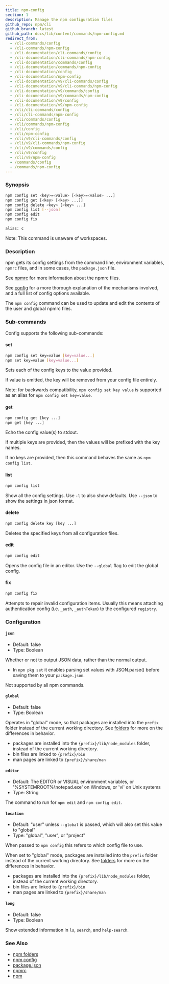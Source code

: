 ```yaml
---
title: npm-config
section: 1
description: Manage the npm configuration files
github_repo: npm/cli
github_branch: latest
github_path: docs/lib/content/commands/npm-config.md
redirect_from:
  - /cli-commands/config
  - /cli-commands/npm-config
  - /cli-documentation/cli-commands/config
  - /cli-documentation/cli-commands/npm-config
  - /cli-documentation/commands/config
  - /cli-documentation/commands/npm-config
  - /cli-documentation/config
  - /cli-documentation/npm-config
  - /cli-documentation/v9/cli-commands/config
  - /cli-documentation/v9/cli-commands/npm-config
  - /cli-documentation/v9/commands/config
  - /cli-documentation/v9/commands/npm-config
  - /cli-documentation/v9/config
  - /cli-documentation/v9/npm-config
  - /cli/cli-commands/config
  - /cli/cli-commands/npm-config
  - /cli/commands/config
  - /cli/commands/npm-config
  - /cli/config
  - /cli/npm-config
  - /cli/v9/cli-commands/config
  - /cli/v9/cli-commands/npm-config
  - /cli/v9/commands/config
  - /cli/v9/config
  - /cli/v9/npm-config
  - /commands/config
  - /commands/npm-config
---
```


### Synopsis

```bash
npm config set <key>=<value> [<key>=<value> ...]
npm config get [<key> [<key> ...]]
npm config delete <key> [<key> ...]
npm config list [--json]
npm config edit
npm config fix

alias: c
```

Note: This command is unaware of workspaces.

### Description

npm gets its config settings from the command line, environment
variables, `npmrc` files, and in some cases, the `package.json` file.

See [npmrc](/cli/v9/configuring-npm/npmrc) for more information about the npmrc
files.

See [config](/cli/v9/using-npm/config) for a more thorough explanation of the
mechanisms involved, and a full list of config options available.

The `npm config` command can be used to update and edit the contents
of the user and global npmrc files.

### Sub-commands

Config supports the following sub-commands:

#### set

```bash
npm config set key=value [key=value...]
npm set key=value [key=value...]
```

Sets each of the config keys to the value provided.

If value is omitted, the key will be removed from your config file entirely.

Note: for backwards compatibility, `npm config set key value` is supported
as an alias for `npm config set key=value`.

#### get

```bash
npm config get [key ...]
npm get [key ...]
```

Echo the config value(s) to stdout.

If multiple keys are provided, then the values will be prefixed with the
key names.

If no keys are provided, then this command behaves the same as `npm config
list`.

#### list

```bash
npm config list
```

Show all the config settings. Use `-l` to also show defaults. Use `--json`
to show the settings in json format.

#### delete

```bash
npm config delete key [key ...]
```

Deletes the specified keys from all configuration files.

#### edit

```bash
npm config edit
```

Opens the config file in an editor.  Use the `--global` flag to edit the
global config.

#### fix

```bash
npm config fix
```

Attempts to repair invalid configuration items.  Usually this means
attaching authentication config (i.e. `_auth`, `_authToken`) to the
configured `registry`.

### Configuration

#### `json`

* Default: false
* Type: Boolean

Whether or not to output JSON data, rather than the normal output.

* In `npm pkg set` it enables parsing set values with JSON.parse() before
  saving them to your `package.json`.

Not supported by all npm commands.



#### `global`

* Default: false
* Type: Boolean

Operates in "global" mode, so that packages are installed into the `prefix`
folder instead of the current working directory. See
[folders](/cli/v9/configuring-npm/folders) for more on the differences in behavior.

* packages are installed into the `{prefix}/lib/node_modules` folder, instead
  of the current working directory.
* bin files are linked to `{prefix}/bin`
* man pages are linked to `{prefix}/share/man`



#### `editor`

* Default: The EDITOR or VISUAL environment variables, or
  '%SYSTEMROOT%\notepad.exe' on Windows, or 'vi' on Unix systems
* Type: String

The command to run for `npm edit` and `npm config edit`.



#### `location`

* Default: "user" unless `--global` is passed, which will also set this value
  to "global"
* Type: "global", "user", or "project"

When passed to `npm config` this refers to which config file to use.

When set to "global" mode, packages are installed into the `prefix` folder
instead of the current working directory. See
[folders](/cli/v9/configuring-npm/folders) for more on the differences in behavior.

* packages are installed into the `{prefix}/lib/node_modules` folder, instead
  of the current working directory.
* bin files are linked to `{prefix}/bin`
* man pages are linked to `{prefix}/share/man`



#### `long`

* Default: false
* Type: Boolean

Show extended information in `ls`, `search`, and `help-search`.



### See Also

* [npm folders](/cli/v9/configuring-npm/folders)
* [npm config](/cli/v9/commands/npm-config)
* [package.json](/cli/v9/configuring-npm/package-json)
* [npmrc](/cli/v9/configuring-npm/npmrc)
* [npm](/cli/v9/commands/npm)
